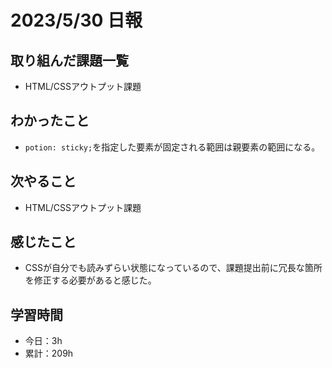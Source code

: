 # 2023/5/30 日報
## 取り組んだ課題一覧
- HTML/CSSアウトプット課題

## わかったこと
- `potion: sticky;`を指定した要素が固定される範囲は親要素の範囲になる。

## 次やること
- HTML/CSSアウトプット課題

## 感じたこと
- CSSが自分でも読みずらい状態になっているので、課題提出前に冗長な箇所を修正する必要があると感じた。

## 学習時間
- 今日：3h
- 累計：209h
